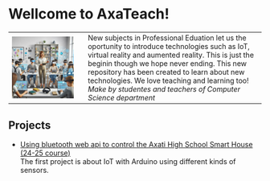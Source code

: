 # Wellcome to AxaTeach!

<table><tr><td width="30%"><img src="https://github.com/codifyit/iotaxatihouse/blob/main/readme/images/iotaxatiimg1.jpeg" align="center" width="90%">
</td><td>New subjects in Professional Eduation let us the oportunity to introduce technologies such as IoT, virtual reality and aumented reality. This is just the beginin though we hope never ending. This new repository has been created to learn about new technologies. We love teaching and learning too!<br><i>Make by studentes and teachers of Computer Science department</i></td></tr></table>

## Projects

- [Using bluetooth web api to control the Axati High School Smart House (24-25 course)](https://github.com/codifyit/iotaxatihouse/blob/main/blesh/)<br>
The first project is about IoT with Arduino using different kinds of sensors.
